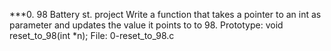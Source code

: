 ***0. 98 Battery st. project
Write a function that takes a pointer to an int as parameter and updates the value it points to to 98.
Prototype: void reset_to_98(int *n);
File: 0-reset_to_98.c
